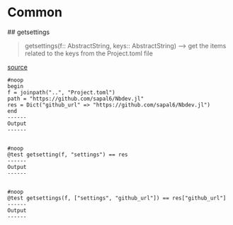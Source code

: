 <h1>Common</h1>
## getsettings

> getsettings(f:: AbstractString, keys:: AbstractString) –> get the items related to the keys from the Project.toml file

 [source](https://github-link.vercel.app/api?ghUrl=https://github.com/sapal6/Nbdev.jl/blob/master/src/Common.jl&q=getsettings)


```
#noop
begin
f = joinpath("..", "Project.toml")
path = "https://github.com/sapal6/Nbdev.jl"
res = Dict("github_url" => "https://github.com/sapal6/Nbdev.jl")
end
------
Output
------
 
```

```
#noop
@test getsetting(f, "settings") == res
------
Output
------
 
```

```
#noop
@test getsettings(f, ["settings", "github_url"]) == res["github_url"]
------
Output
------
 
```

